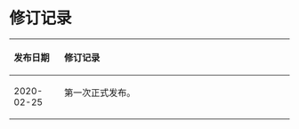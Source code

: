 # 修订记录<a name="cbr_03_0108"></a>

<a name="table1146294611813"></a>
<table><thead align="left"><tr id="row0462134619817"><th class="cellrowborder" valign="top" width="18%" id="mcps1.1.3.1.1"><p id="p5463134610811"><a name="p5463134610811"></a><a name="p5463134610811"></a><strong id="b746354617813"><a name="b746354617813"></a><a name="b746354617813"></a>发布日期</strong></p>
</th>
<th class="cellrowborder" valign="top" width="82%" id="mcps1.1.3.1.2"><p id="p154636468819"><a name="p154636468819"></a><a name="p154636468819"></a><strong id="b94631461885"><a name="b94631461885"></a><a name="b94631461885"></a>修订记录</strong></p>
</th>
</tr>
</thead>
<tbody><tr id="row546315464810"><td class="cellrowborder" valign="top" width="18%" headers="mcps1.1.3.1.1 "><p id="p14463946282"><a name="p14463946282"></a><a name="p14463946282"></a>2020-02-25</p>
</td>
<td class="cellrowborder" valign="top" width="82%" headers="mcps1.1.3.1.2 "><p id="p86241315295"><a name="p86241315295"></a><a name="p86241315295"></a>第一次正式发布。</p>
</td>
</tr>
</tbody>
</table>

